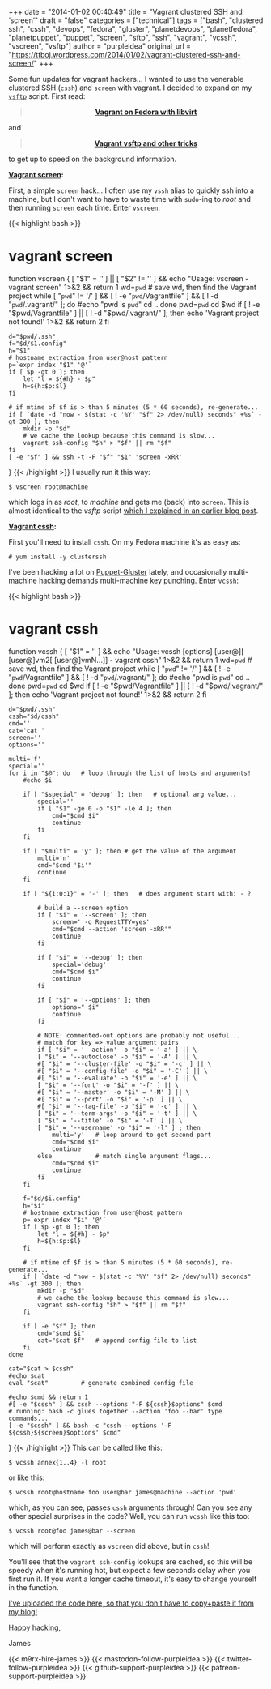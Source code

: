 +++
date = "2014-01-02 00:40:49"
title = "Vagrant clustered SSH and ‘screen’"
draft = "false"
categories = ["technical"]
tags = ["bash", "clustered ssh", "cssh", "devops", "fedora", "gluster", "planetdevops", "planetfedora", "planetpuppet", "puppet", "screen", "sftp", "ssh", "vagrant", "vcssh", "vscreen", "vsftp"]
author = "purpleidea"
original_url = "https://ttboj.wordpress.com/2014/01/02/vagrant-clustered-ssh-and-screen/"
+++

Some fun updates for vagrant hackers... I wanted to use the venerable clustered SSH (<code>cssh</code>) and <code>screen</code> with vagrant. I decided to expand on my <a href="https://gist.github.com/purpleidea/8071962#file-bashrc_vagrant-sh-L17"><code>vsftp</code></a> script. First read:
<blockquote>
<p style="text-align:center;"><strong><a title="Vagrant on Fedora with libvirt" href="/blog/2013/12/09/vagrant-on-fedora-with-libvirt/">Vagrant on Fedora with libvirt</a></strong></p>
</blockquote>
and
<blockquote>
<p style="text-align:center;"><strong><a title="Vagrant vsftp and other tricks" href="/blog/2013/12/21/vagrant-vsftp-and-other-tricks/">Vagrant vsftp and other tricks</a></strong></p>
</blockquote>
to get up to speed on the background information.

<strong><span style="text-decoration:underline;">Vagrant screen</span>:</strong>

First, a simple <code>screen</code> hack... I often use my <code>vssh</code> alias to quickly ssh into a machine, but I don't want to have to waste time with <code>sudo</code>-ing to <em>root</em> and then running <code>screen</code> each time. Enter <code>vscreen</code>:

{{< highlight bash >}}

# vagrant screen
function vscreen {
	[ "$1" = '' ] || [ "$2" != '' ] && echo "Usage: vscreen <vm-name> - vagrant screen" 1>&2 && return 1
	wd=`pwd`		# save wd, then find the Vagrant project
	while [ "`pwd`" != '/' ] && [ ! -e "`pwd`/Vagrantfile" ] && [ ! -d "`pwd`/.vagrant/" ]; do
		#echo "pwd is `pwd`"
		cd ..
	done
	pwd=`pwd`
	cd $wd
	if [ ! -e "$pwd/Vagrantfile" ] || [ ! -d "$pwd/.vagrant/" ]; then
		echo 'Vagrant project not found!' 1>&2 && return 2
	fi

	d="$pwd/.ssh"
	f="$d/$1.config"
	h="$1"
	# hostname extraction from user@host pattern
	p=`expr index "$1" '@'`
	if [ $p -gt 0 ]; then
		let "l = ${#h} - $p"
		h=${h:$p:$l}
	fi

	# if mtime of $f is > than 5 minutes (5 * 60 seconds), re-generate...
	if [ `date -d "now - $(stat -c '%Y' "$f" 2> /dev/null) seconds" +%s` -gt 300 ]; then
		mkdir -p "$d"
		# we cache the lookup because this command is slow...
		vagrant ssh-config "$h" > "$f" || rm "$f"
	fi
	[ -e "$f" ] && ssh -t -F "$f" "$1" 'screen -xRR'
}
{{< /highlight >}}
I usually run it this way:
```
$ vscreen root@machine
```
which logs in as <em>root</em>, to <em>machine</em> and gets me (back) into <code>screen</code>. This is almost identical to the <em>vsftp</em> script <a title="Vagrant vsftp and other tricks" href="/blog/2013/12/21/vagrant-vsftp-and-other-tricks/">which I explained in an earlier blog post</a>.

<strong><span style="text-decoration:underline;">Vagrant cssh</span>:</strong>

First you'll need to install <code>cssh</code>. On my Fedora machine it's as easy as:
```
# yum install -y clusterssh
```
I've been hacking a lot on <a title="puppet-gluster" href="https://github.com/purpleidea/puppet-gluster/">Puppet-Gluster</a> lately, and occasionally multi-machine hacking demands multi-machine key punching. Enter <code>vcssh</code>:

{{< highlight bash >}}


# vagrant cssh
function vcssh {
	[ "$1" = '' ] && echo "Usage: vcssh [options] [user@]<vm1>[ [user@]vm2[ [user@]vmN...]] - vagrant cssh" 1>&2 && return 1
	wd=`pwd`		# save wd, then find the Vagrant project
	while [ "`pwd`" != '/' ] && [ ! -e "`pwd`/Vagrantfile" ] && [ ! -d "`pwd`/.vagrant/" ]; do
		#echo "pwd is `pwd`"
		cd ..
	done
	pwd=`pwd`
	cd $wd
	if [ ! -e "$pwd/Vagrantfile" ] || [ ! -d "$pwd/.vagrant/" ]; then
		echo 'Vagrant project not found!' 1>&2 && return 2
	fi

	d="$pwd/.ssh"
	cssh="$d/cssh"
	cmd=''
	cat='cat '
	screen=''
	options=''

	multi='f'
	special=''
	for i in "$@"; do	# loop through the list of hosts and arguments!
		#echo $i

		if [ "$special" = 'debug' ]; then	# optional arg value...
			special=''
			if [ "$1" -ge 0 -o "$1" -le 4 ]; then
				cmd="$cmd $i"
				continue
			fi
		fi

		if [ "$multi" = 'y' ]; then	# get the value of the argument
			multi='n'
			cmd="$cmd '$i'"
			continue
		fi

		if [ "${i:0:1}" = '-' ]; then	# does argument start with: - ?

			# build a --screen option
			if [ "$i" = '--screen' ]; then
				screen=' -o RequestTTY=yes'
				cmd="$cmd --action 'screen -xRR'"
				continue
			fi

			if [ "$i" = '--debug' ]; then
				special='debug'
				cmd="$cmd $i"
				continue
			fi

			if [ "$i" = '--options' ]; then
				options=" $i"
				continue
			fi

			# NOTE: commented-out options are probably not useful...
			# match for key => value argument pairs
			if [ "$i" = '--action' -o "$i" = '-a' ] || \
			[ "$i" = '--autoclose' -o "$i" = '-A' ] || \
			#[ "$i" = '--cluster-file' -o "$i" = '-c' ] || \
			#[ "$i" = '--config-file' -o "$i" = '-C' ] || \
			#[ "$i" = '--evaluate' -o "$i" = '-e' ] || \
			[ "$i" = '--font' -o "$i" = '-f' ] || \
			#[ "$i" = '--master' -o "$i" = '-M' ] || \
			#[ "$i" = '--port' -o "$i" = '-p' ] || \
			#[ "$i" = '--tag-file' -o "$i" = '-c' ] || \
			[ "$i" = '--term-args' -o "$i" = '-t' ] || \
			[ "$i" = '--title' -o "$i" = '-T' ] || \
			[ "$i" = '--username' -o "$i" = '-l' ] ; then
				multi='y'	# loop around to get second part
				cmd="$cmd $i"
				continue
			else			# match single argument flags...
				cmd="$cmd $i"
				continue
			fi
		fi

		f="$d/$i.config"
		h="$i"
		# hostname extraction from user@host pattern
		p=`expr index "$i" '@'`
		if [ $p -gt 0 ]; then
			let "l = ${#h} - $p"
			h=${h:$p:$l}
		fi

		# if mtime of $f is > than 5 minutes (5 * 60 seconds), re-generate...
		if [ `date -d "now - $(stat -c '%Y' "$f" 2> /dev/null) seconds" +%s` -gt 300 ]; then
			mkdir -p "$d"
			# we cache the lookup because this command is slow...
			vagrant ssh-config "$h" > "$f" || rm "$f"
		fi

		if [ -e "$f" ]; then
			cmd="$cmd $i"
			cat="$cat $f"	# append config file to list
		fi
	done

	cat="$cat > $cssh"
	#echo $cat
	eval "$cat"			# generate combined config file

	#echo $cmd && return 1
	#[ -e "$cssh" ] && cssh --options "-F ${cssh}$options" $cmd
	# running: bash -c glues together --action 'foo --bar' type commands...
	[ -e "$cssh" ] && bash -c "cssh --options '-F ${cssh}${screen}$options' $cmd"
}
{{< /highlight >}}
This can be called like this:
```
$ vcssh annex{1..4} -l root
```
or like this:
```
$ vcssh root@hostname foo user@bar james@machine --action 'pwd'
```
which, as you can see, passes <code>cssh</code> arguments through! Can you see any other special surprises in the code? Well, you can run <code>vcssh</code> like this too:
```
$ vcssh root@foo james@bar --screen
```
which will perform exactly as <code>vscreen</code> did above, but in <code>cssh</code>!

You'll see that the <code>vagrant ssh-config</code> lookups are cached, so this will be speedy when it's running hot, but expect a few seconds delay when you first run it. If you want a longer cache timeout, it's easy to change yourself in the function.

<a href="https://gist.github.com/purpleidea/8071962">I've uploaded the code here, so that you don't have to copy+paste it from my blog!</a>

Happy hacking,

James

{{< m9rx-hire-james >}}
{{< mastodon-follow-purpleidea >}}
{{< twitter-follow-purpleidea >}}
{{< github-support-purpleidea >}}
{{< patreon-support-purpleidea >}}
